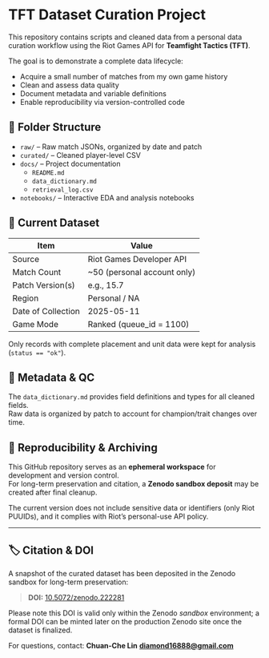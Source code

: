 # TFT Dataset Curation Project

This repository contains scripts and cleaned data from a personal data curation workflow using the Riot Games API for **Teamfight Tactics (TFT)**.

The goal is to demonstrate a complete data lifecycle:
- Acquire a small number of matches from my own game history
- Clean and assess data quality
- Document metadata and variable definitions
- Enable reproducibility via version-controlled code

## 📁 Folder Structure
- `raw/` – Raw match JSONs, organized by date and patch
- `curated/` – Cleaned player-level CSV
- `docs/` – Project documentation
  - `README.md`
  - `data_dictionary.md`
  - `retrieval_log.csv`
- `notebooks/` – Interactive EDA and analysis notebooks



## 📌 Current Dataset

| Item                | Value                                  |
|---------------------|----------------------------------------|
| Source              | Riot Games Developer API               |
| Match Count         | ~50 (personal account only)            |
| Patch Version(s)    | e.g., 15.7                              |
| Region              | Personal / NA                          |
| Date of Collection  | 2025-05-11                             |
| Game Mode           | Ranked (queue_id = 1100)               |

Only records with complete placement and unit data were kept for analysis (`status == "ok"`).

## 🧾 Metadata & QC

The `data_dictionary.md` provides field definitions and types for all cleaned fields.  
Raw data is organized by patch to account for champion/trait changes over time.

## 🔁 Reproducibility & Archiving

This GitHub repository serves as an **ephemeral workspace** for development and version control.  
For long-term preservation and citation, a **Zenodo sandbox deposit** may be created after final cleanup.

The current version does not include sensitive data or identifiers (only Riot PUUIDs), and it complies with Riot’s personal-use API policy.

---

## 🏷️ Citation & DOI

A snapshot of the curated dataset has been deposited in the Zenodo sandbox for long-term preservation:

> **DOI:** [10.5072/zenodo.222281](https://sandbox.zenodo.org/records/222281)

Please note this DOI is valid only within the Zenodo *sandbox* environment; a formal DOI can be minted later on the production Zenodo site once the dataset is finalized.

For questions, contact: **Chuan-Che Lin** **diamond16888@gmail.com**
